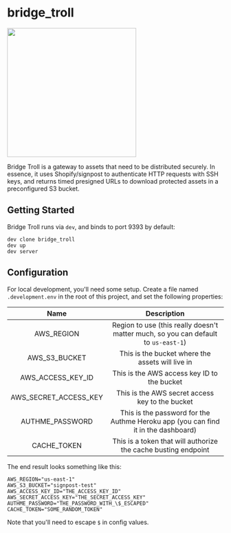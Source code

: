 # bridge_troll

<img src="http://media.giphy.com/media/NMEUUizWg8372/giphy-tumblr.gif" alt="" width="300" />

Bridge Troll is a gateway to assets that need to be distributed securely. In essence, it uses Shopify/signpost to authenticate HTTP requests with SSH keys, and returns timed presigned URLs to download protected assets in a preconfigured S3 bucket.

## Getting Started

Bridge Troll runs via `dev`, and binds to port 9393 by default:

    dev clone bridge_troll
    dev up
    dev server

## Configuration

For local development, you'll need some setup. Create a file named `.development.env` in the root of this project, and set the following properties:

|          Name         |                                     Description                                    |
| :-------------------: | :--------------------------------------------------------------------------------: |
|       AWS_REGION      | Region to use (this really doesn't matter much, so you can default to `us-east-1`) |
|     AWS_S3_BUCKET     |                  This is the bucket where the assets will live in                  |
|   AWS_ACCESS_KEY_ID   |                     This is the AWS access key ID to the bucket                    |
| AWS_SECRET_ACCESS_KEY |                   This is the AWS secret access key to the bucket                  |
|    AUTHME_PASSWORD    |  This is the password for the Authme Heroku app (you can find it in the dashboard) |
|      CACHE_TOKEN      |           This is a token that will authorize the cache busting endpoint           |

The end result looks something like this:

    AWS_REGION="us-east-1"
    AWS_S3_BUCKET="signpost-test"
    AWS_ACCESS_KEY_ID="THE_ACCESS_KEY_ID"
    AWS_SECRET_ACCESS_KEY="THE_SECRET_ACCESS_KEY"
    AUTHME_PASSWORD="THE_PASSWORD_WITH_\$_ESCAPED"
    CACHE_TOKEN="SOME_RANDOM_TOKEN"

Note that you'll need to escape `$` in config values.
